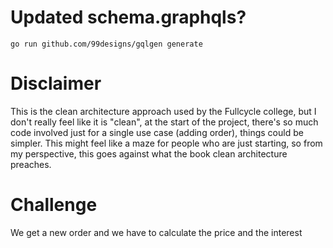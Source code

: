 


# Updated schema.graphqls?

```
go run github.com/99designs/gqlgen generate
```

# Disclaimer

This is the clean architecture approach used by the Fullcycle college, but I don't really feel like it is "clean", 
at the start of the project, there's so much code involved just for a single use case (adding order), things could be simpler.
This might feel like a maze for people who are just starting, so from my perspective, this goes against what the book
clean architecture preaches.

# Challenge

We get a new order and we have to calculate the price and the interest
